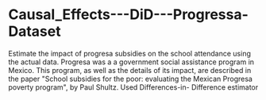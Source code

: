 # Causal_Effects---DiD---Progressa-Dataset

Estimate the impact of progresa subsidies on the school attendance using the actual data. Progresa was a a government social assistance program in Mexico. This program, as well as the details of its impact, are described in the paper "School subsidies for the poor: evaluating the Mexican Progresa poverty program", by Paul Shultz. Used Differences-in- Difference estimator
